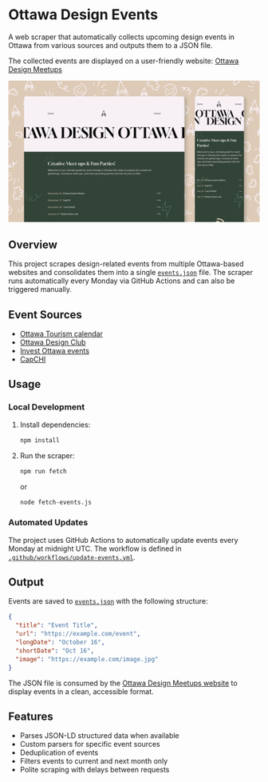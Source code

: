 # Ottawa Design Events

A web scraper that automatically collects upcoming design events in Ottawa from various sources and outputs them to a JSON file.

The collected events are displayed on a user-friendly website: [Ottawa Design Meetups](https://ottawadesignmeetups.framer.website/)

![Mockup of Ottawa Design Events JSON in use](assets/image.png)

## Overview

This project scrapes design-related events from multiple Ottawa-based websites and consolidates them into a single [`events.json`](events.json) file. The scraper runs automatically every Monday via GitHub Actions and can also be triggered manually.

## Event Sources

- [Ottawa Tourism calendar](https://ottawatourism.ca/en/event-calendar)
- [Ottawa Design Club](https://ottdesign.club/event.html)
- [Invest Ottawa events](https://www.investottawa.ca/events/)
- [CapCHI](https://capchi.org/category/upcoming-events/)

## Usage

### Local Development

1. Install dependencies:
   ```bash
   npm install
   ```

2. Run the scraper:
   ```bash
   npm run fetch
   ```
   or
   ```bash
   node fetch-events.js
   ```

### Automated Updates

The project uses GitHub Actions to automatically update events every Monday at midnight UTC. The workflow is defined in [`.github/workflows/update-events.yml`](.github/workflows/update-events.yml).

## Output

Events are saved to [`events.json`](events.json) with the following structure:

```json
{
  "title": "Event Title",
  "url": "https://example.com/event",
  "longDate": "October 16",
  "shortDate": "Oct 16",
  "image": "https://example.com/image.jpg"
}
```

The JSON file is consumed by the [Ottawa Design Meetups website](https://ottawadesignmeetups.framer.website/) to display events in a clean, accessible format.

## Features

- Parses JSON-LD structured data when available
- Custom parsers for specific event sources
- Deduplication of events
- Filters events to current and next month only
- Polite scraping with delays between requests
